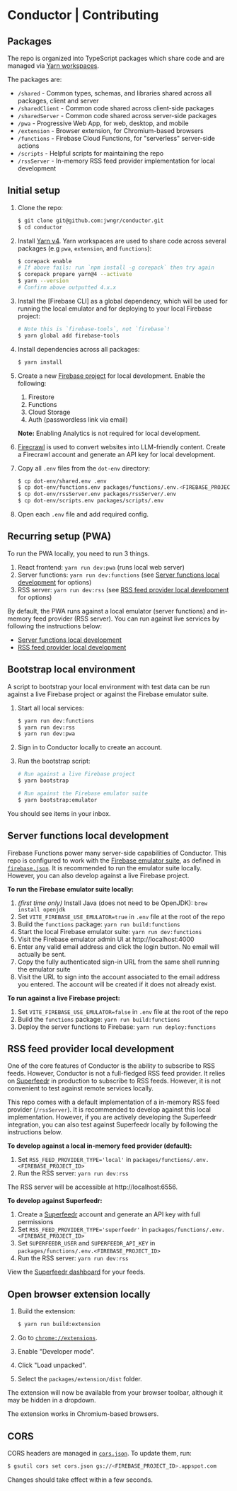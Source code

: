 # Conductor | Contributing

## Packages

The repo is organized into TypeScript packages which share code and are managed via
[Yarn workspaces](https://classic.yarnpkg.com/lang/en/docs/workspaces/).

The packages are:

- `/shared` - Common types, schemas, and libraries shared across all packages, client and server
- `/sharedClient` - Common code shared across client-side packages
- `/sharedServer` - Common code shared across server-side packages
- `/pwa` - Progressive Web App, for web, desktop, and mobile
- `/extension` - Browser extension, for Chromium-based browsers
- `/functions` - Firebase Cloud Functions, for "serverless" server-side actions
- `/scripts` - Helpful scripts for maintaining the repo
- `/rssServer` - In-memory RSS feed provider implementation for local development

## Initial setup

1.  Clone the repo:

    ```bash
    $ git clone git@github.com:jwngr/conductor.git
    $ cd conductor
    ```

1.  Install [Yarn v4](https://yarnpkg.com/getting-started/install). Yarn workspaces are used to
    share code across several packages (e.g `pwa`, `extension`, and `functions`):

    ```bash
    $ corepack enable
    # If above fails: run `npm install -g corepack` then try again
    $ corepack prepare yarn@4 --activate
    $ yarn --version
    # Confirm above outputted 4.x.x
    ```

1.  Install the [Firebase CLI] as a global dependency, which will be used for running the local
    emulator and for deploying to your local Firebase project:

    ```bash
    # Note this is `firebase-tools`, not `firebase`!
    $ yarn global add firebase-tools
    ```

1.  Install dependencies across all packages:

    ```bash
    $ yarn install
    ```

1.  Create a new [Firebase project](https://firebase.google.com/) for local development. Enable the
    following:

    1.  Firestore
    1.  Functions
    1.  Cloud Storage
    1.  Auth (passwordless link via email)

    **Note:** Enabling Analytics is not required for local development.

1.  [Firecrawl](https://www.firecrawl.dev/) is used to convert websites into LLM-friendly content.
    Create a Firecrawl account and generate an API key for local development.

1.  Copy all `.env` files from the `dot-env` directory:

    ```bash
    $ cp dot-env/shared.env .env
    $ cp dot-env/functions.env packages/functions/.env.<FIREBASE_PROJECT_ID>
    $ cp dot-env/rssServer.env packages/rssServer/.env
    $ cp dot-env/scripts.env packages/scripts/.env
    ```

1.  Open each `.env` file and add required config.

## Recurring setup (PWA)

To run the PWA locally, you need to run 3 things.

1. React frontend: `yarn run dev:pwa` (runs local web server)
1. Server functions: `yarn run dev:functions` (see [Server functions local development](#server-functions-local-development) for options)
1. RSS server: `yarn run dev:rss` (see [RSS feed provider local development](#rss-feed-provider-local-development) for options)

By default, the PWA runs against a local emulator (server functions) and in-memory feed provider
(RSS server). You can run against live services by following the instructions below:

- [Server functions local development](#server-functions-local-development)
- [RSS feed provider local development](#rss-feed-provider-local-development)

## Bootstrap local environment

A script to bootstrap your local environment with test data can be run against a live
Firebase project or against the Firebase emulator suite.

1. Start all local services:

   ```bash
   $ yarn run dev:functions
   $ yarn run dev:rss
   $ yarn run dev:pwa
   ```

1. Sign in to Conductor locally to create an account.

1. Run the bootstrap script:

   ```bash
   # Run against a live Firebase project
   $ yarn bootstrap

   # Run against the Firebase emulator suite
   $ yarn bootstrap:emulator
   ```

You should see items in your inbox.

## Server functions local development

Firebase Functions power many server-side capabilities of Conductor. This repo is configured to work
with the [Firebase emulator suite](https://firebase.google.com/docs/emulator-suite), as defined
in [`firebase.json`](/firebase.json). It is recommended to run the emulator suite locally. However,
you can also develop against a live Firebase project.

**To run the Firebase emulator suite locally:**

1. _(first time only)_ Install Java (does not need to be OpenJDK): `brew install openjdk`
1. Set `VITE_FIREBASE_USE_EMULATOR=true` in `.env` file at the root of the repo
1. Build the `functions` package: `yarn run build:functions`
1. Start the local Firebase emulator suite: `yarn run dev:functions`
1. Visit the Firebase emulator admin UI at http://localhost:4000
1. Enter any valid email address and click the login button. No email will actually be sent.
1. Copy the fully authenticated sign-in URL from the same shell running the emulator suite
1. Visit the URL to sign into the account associated to the email address you entered. The account
   will be created if it does not already exist.

**To run against a live Firebase project:**

1. Set `VITE_FIREBASE_USE_EMULATOR=false` in `.env` file at the root of the repo
1. Build the `functions` package: `yarn run build:functions`
1. Deploy the server functions to Firebase: `yarn run deploy:functions`

## RSS feed provider local development

One of the core features of Conductor is the ability to subscribe to RSS feeds. However, Conductor
is not a full-fledged RSS feed provider. It relies on [Superfeedr](https://superfeedr.com/) in
production to subscribe to RSS feeds. However, it is not convenient to test against remote services
locally.

This repo comes with a default implementation of a in-memory RSS feed provider (`/rssServer`). It
is recommended to develop against this local implementation. However, if you are actively developing
the Superfeedr integration, you can also test against Superfeedr locally by following the
instructions below.

**To develop against a local in-memory feed provider (default):**

1. Set `RSS_FEED_PROVIDER_TYPE='local'` in `packages/functions/.env.<FIREBASE_PROJECT_ID>`
1. Run the RSS server: `yarn run dev:rss`

The RSS server will be accessible at http://localhost:6556.

**To develop against Superfeedr:**

1. Create a [Superfeedr](https://superfeedr.com/) account and generate an API key with full permissions
1. Set `RSS_FEED_PROVIDER_TYPE='superfeedr'` in `packages/functions/.env.<FIREBASE_PROJECT_ID>`
1. Set `SUPERFEEDR_USER` and `SUPERFEEDR_API_KEY` in `packages/functions/.env.<FIREBASE_PROJECT_ID>`
1. Run the RSS server: `yarn run dev:rss`

View the [Superfeedr dashboard](https://superfeedr.com/) for your feeds.

## Open browser extension locally

1. Build the extension:

   ```bash
   $ yarn run build:extension
   ```

1. Go to [`chrome://extensions`](chrome://extensions).

1. Enable "Developer mode".

1. Click "Load unpacked".

1. Select the `packages/extension/dist` folder.

The extension will now be available from your browser toolbar, although it may be hidden in a
dropdown.

The extension works in Chromium-based browsers.

## CORS

CORS headers are managed in [`cors.json`](/cors.json). To update them, run:

```bash
$ gsutil cors set cors.json gs://<FIREBASE_PROJECT_ID>.appspot.com
```

Changes should take effect within a few seconds.
